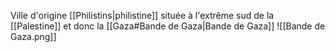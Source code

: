 Ville d'origine [[Philistins|philistine]] située à l'extrême sud de la [[Palestine]] et donc la [[Gaza#Bande de Gaza|Bande de Gaza]]
![[Bande de Gaza.png]]